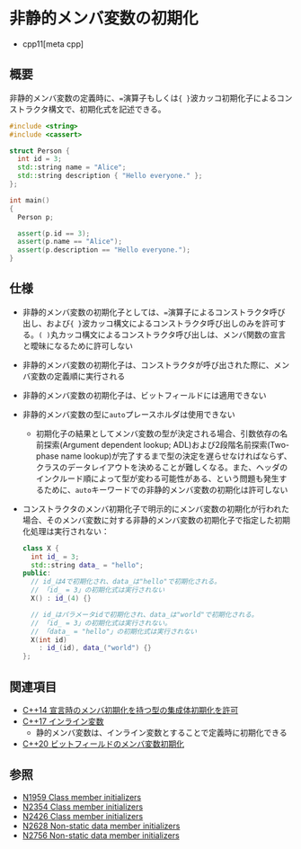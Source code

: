 # 非静的メンバ変数の初期化
* cpp11[meta cpp]

## 概要
非静的メンバ変数の定義時に、`=`演算子もしくは`{ }`波カッコ初期化子によるコンストラクタ構文で、初期化式を記述できる。

```cpp example
#include <string>
#include <cassert>

struct Person {
  int id = 3;
  std::string name = "Alice";
  std::string description { "Hello everyone." };
};

int main()
{
  Person p;

  assert(p.id == 3);
  assert(p.name == "Alice");
  assert(p.description == "Hello everyone.");
}
```


## 仕様
- 非静的メンバ変数の初期化子としては、`=`演算子によるコンストラクタ呼び出し、および`{ }`波カッコ構文によるコンストラクタ呼び出しのみを許可する。`( )`丸カッコ構文によるコンストラクタ呼び出しは、メンバ関数の宣言と曖昧になるために許可しない
- 非静的メンバ変数の初期化子は、コンストラクタが呼び出された際に、メンバ変数の定義順に実行される
- 非静的メンバ変数の初期化子は、ビットフィールドには適用できない
- 非静的メンバ変数の型に`auto`プレースホルダは使用できない
    - 初期化子の結果としてメンバ変数の型が決定される場合、引数依存の名前探索(Argument dependent lookup; ADL)および2段階名前探索(Two-phase name lookup)が完了するまで型の決定を遅らせなければならず、クラスのデータレイアウトを決めることが難しくなる。また、ヘッダのインクルード順によって型が変わる可能性がある、という問題も発生するために、`auto`キーワードでの非静的メンバ変数の初期化は許可しない
- コンストラクタのメンバ初期化子で明示的にメンバ変数の初期化が行われた場合、そのメンバ変数に対する非静的メンバ変数の初期化子で指定した初期化処理は実行されない：

    ```cpp
    class X {
      int id_ = 3;
      std::string data_ = "hello";
    public:
      // id_は4で初期化され、data_は"hello"で初期化される。
      // 「id_ = 3」の初期化式は実行されない
      X() : id_(4) {}

      // id_はパラメータidで初期化され、data_は"world"で初期化される。
      // 「id_ = 3」の初期化式は実行されない。
      // 「data_ = "hello"」の初期化式は実行されない
      X(int id)
        : id_(id), data_("world") {}
    };
    ```


## 関連項目
- [C++14 宣言時のメンバ初期化を持つ型の集成体初期化を許可](/lang/cpp14/member_initializers_and_aggregates.md)
- [C++17 インライン変数](/lang/cpp17/inline_variables.md)
    - 静的メンバ変数は、インライン変数とすることで定義時に初期化できる
- [C++20 ビットフィールドのメンバ変数初期化](/lang/cpp20/default_member_initializers_for_bit_fields.md)


## 参照
- [N1959 Class member initializers](http://www.open-std.org/jtc1/sc22/wg21/docs/papers/2006/n1959.pdf)
- [N2354 Class member initializers](http://www.open-std.org/jtc1/sc22/wg21/docs/papers/2007/n2354.htm)
- [N2426 Class member initializers](http://www.open-std.org/jtc1/sc22/wg21/docs/papers/2007/n2426.htm)
- [N2628 Non-static data member initializers](http://www.open-std.org/jtc1/sc22/wg21/docs/papers/2008/n2628.html)
- [N2756 Non-static data member initializers](http://www.open-std.org/JTC1/SC22/WG21/docs/papers/2008/n2756.htm)

